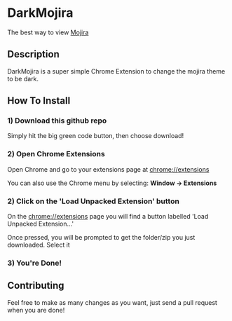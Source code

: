# DarkMojira

The best way to view [Mojira](https://bugs.mojang.com/)

## Description

DarkMojira is a super simple Chrome Extension to change the mojira theme to be dark.

## How To Install

### 1) Download this github repo

Simply hit the big green code button, then choose download!

### 2) Open Chrome Extensions

Open Chrome and go to your extensions page at [chrome://extensions](chrome://extensions)

You can also use the Chrome menu by selecting: **Window -> Extensions**

### 2) Click on the 'Load Unpacked Extension' button

On the [chrome://extensions](chrome://extensions) page you will find a button labelled 'Load Unpacked Extension…'

Once pressed, you will be prompted to get the folder/zip you just downloaded. Select it

### 3) You're Done!


## Contributing

Feel free to make as many changes as you want, just send a pull request when you are done!
